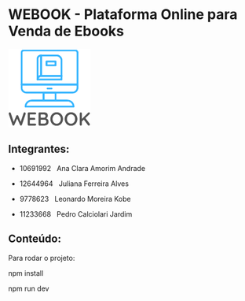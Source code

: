 # WEBOOK - Plataforma Online para Venda de Ebooks

![Screenshot](/src/components/icons/logo.png)



## Integrantes:

- 10691992 &nbsp; Ana Clara Amorim Andrade

- 12644964 &nbsp; Juliana Ferreira Alves

- 9778623 &nbsp; Leonardo Moreira Kobe

- 11233668 &nbsp; Pedro Calciolari Jardim

## Conteúdo:

Para rodar o projeto:

npm install

npm run dev



